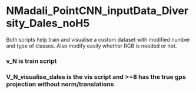 # NMadali_PointCNN_inputData_Diversity_Dales_noH5
Both scripts help train and visualise a custom dataset with modified number and type of classes. Also modify easily whether RGB is needed or not.
### v_N is train script
### V_N_visualise_dales is the vis script and >=8 has the true gps projection without norm/translations
